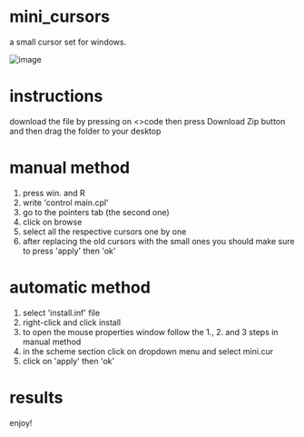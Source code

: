 # mini_cursors
a small cursor set for windows.

![image](https://github.com/djdjdjdjdjdjdjdjdjdjd/mini_cursors/assets/118541810/2e551c0f-b6f7-4fe0-aa69-0c129d243831)

# instructions
download the file by pressing on <>code then press Download Zip button and then drag the folder to your desktop

# manual method
1. press win. and R
2. write 'control main.cpl'
3. go to the pointers tab (the second one)
4. click on browse
5. select all the respective cursors one by one
6. after replacing the old cursors with the small ones you should make sure to press 'apply' then 'ok'

# automatic method
1. select 'install.inf' file
2. right-click and click install
3. to open the mouse properties window follow the 1., 2. and 3 steps in manual method
4. in the scheme section click on dropdown menu and select mini.cur
5. click on 'apply' then 'ok'

# results
enjoy!

